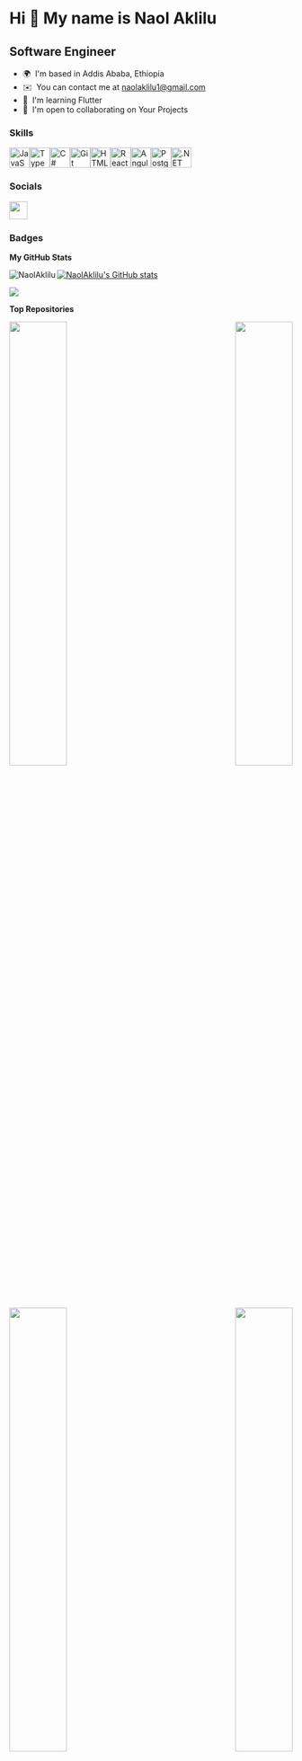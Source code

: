 Hi 👋 My name is Naol Aklilu
============================

Software Engineer
-------------------

* 🌍  I'm based in Addis Ababa, Ethiopia
* ✉️  You can contact me at [naolaklilu1@gmail.com](mailto:naolaklilu1@gmail.com)
* 🧠  I'm learning Flutter
* 🤝  I'm open to collaborating on Your Projects

### Skills


<p align="left">
<a href="https://developer.mozilla.org/en-US/docs/Web/JavaScript" target="_blank" rel="noreferrer"><img src="https://raw.githubusercontent.com/danielcranney/readme-generator/main/public/icons/skills/javascript-colored.svg" width="36" height="36" alt="JavaScript" /></a><a href="https://www.typescriptlang.org/" target="_blank" rel="noreferrer"><img src="https://raw.githubusercontent.com/danielcranney/readme-generator/main/public/icons/skills/typescript-colored.svg" width="36" height="36" alt="TypeScript" /></a><a href="https://docs.microsoft.com/en-us/dotnet/csharp/" target="_blank" rel="noreferrer"><img src="https://raw.githubusercontent.com/danielcranney/readme-generator/main/public/icons/skills/csharp-colored.svg" width="36" height="36" alt="C#" /></a><a href="https://git-scm.com/" target="_blank" rel="noreferrer"><img src="https://raw.githubusercontent.com/danielcranney/readme-generator/main/public/icons/skills/git-colored.svg" width="36" height="36" alt="Git" /></a><a href="https://developer.mozilla.org/en-US/docs/Glossary/HTML5" target="_blank" rel="noreferrer"><img src="https://raw.githubusercontent.com/danielcranney/readme-generator/main/public/icons/skills/html5-colored.svg" width="36" height="36" alt="HTML5" /></a><a href="https://reactjs.org/" target="_blank" rel="noreferrer"><img src="https://raw.githubusercontent.com/danielcranney/readme-generator/main/public/icons/skills/react-colored.svg" width="36" height="36" alt="React" /></a><a href="https://angular.io/" target="_blank" rel="noreferrer"><img src="https://raw.githubusercontent.com/danielcranney/readme-generator/main/public/icons/skills/angularjs-colored.svg" width="36" height="36" alt="Angular" /></a><a href="https://www.postgresql.org/" target="_blank" rel="noreferrer"><img src="https://raw.githubusercontent.com/danielcranney/readme-generator/main/public/icons/skills/postgresql-colored.svg" width="36" height="36" alt="PostgreSQL" /></a><a href="https://dotnet.microsoft.com/en-us/" target="_blank" rel="noreferrer"><img src="https://raw.githubusercontent.com/danielcranney/readme-generator/main/public/icons/skills/dot-net-colored.svg" width="36" height="36" alt=".NET" /></a>
</p>


### Socials

<p align="left"> <a href="https://www.github.com/NaolAklilu" target="_blank" rel="noreferrer"> <picture> <source media="(prefers-color-scheme: dark)" srcset="https://raw.githubusercontent.com/danielcranney/readme-generator/main/public/icons/socials/github-dark.svg" /> <source media="(prefers-color-scheme: light)" srcset="https://raw.githubusercontent.com/danielcranney/readme-generator/main/public/icons/socials/github.svg" /> <img src="https://raw.githubusercontent.com/danielcranney/readme-generator/main/public/icons/socials/github.svg" width="32" height="32" /> </picture> </a></p>

### Badges

<b>My GitHub Stats</b>

<p><img align="left" src="https://github-readme-stats.vercel.app/api/top-langs?username=NaolAklilu&show_icons=true&locale=en&layout=compact" alt="NaolAklilu" /></p>
<a href="http://www.github.com/NaolAklilu"><img src="https://github-readme-stats.vercel.app/api?username=NaolAklilu&show_icons=true&hide=issues,&count_private=true&title_color=0891b2&text_color=000000&icon_color=0891b2&bg_color=ffffff&hide_border=true&show_icons=true" alt="NaolAklilu's GitHub stats" /></a>

<a href="http://www.github.com/NaolAklilu"><img src="https://github-readme-streak-stats.herokuapp.com/?user=NaolAklilu&stroke=000000&background=ffffff&ring=0891b2&fire=0891b2&currStreakNum=000000&currStreakLabel=0891b2&sideNums=000000&sideLabels=000000&dates=000000&hide_border=true" /></a>


<!-- <a href="https://github.com/NaolAklilu" align="left"><img src="https://github-readme-stats.vercel.app/api/top-langs/?username=NaolAklilu&langs_count=10&title_color=0891b2&text_color=000000&icon_color=0891b2&bg_color=ffffff&hide_border=true&locale=en&custom_title=Top%20%Languages" alt="Top Languages" /></a> -->

<b>Top Repositories</b>

<div width="100%" align="center"><a href="https://github.com/NaolAklilu/A2SV" align="left"><img align="left" width="45%" src="https://github-readme-stats.vercel.app/api/pin/?username=NaolAklilu&repo=A2SV&title_color=0891b2&text_color=000000&icon_color=0891b2&bg_color=ffffff&hide_border=true&locale=en" /></a><a href="https://github.com/NaolAklilu/Gojjo-House-Rental-Mobile-App" align="right"><img align="right" width="45%" src="https://github-readme-stats.vercel.app/api/pin/?username=NaolAklilu&repo=Gojjo-House-Rental-Mobile-App&title_color=0891b2&text_color=000000&icon_color=0891b2&bg_color=ffffff&hide_border=true&locale=en" /></a></div><br /><br /><br /><br />

<br /><br /><br />

<div width="100%" align="center"><a href="https://github.com/NaolAklilu/Gojjo-House-Rental-Website" align="left"><img align="left" width="45%" src="https://github-readme-stats.vercel.app/api/pin/?username=NaolAklilu&repo=Gojjo-House-Rental-Website&title_color=0891b2&text_color=000000&icon_color=0891b2&bg_color=ffffff&hide_border=true&locale=en" /></a><a href="https://github.com/NaolAklilu/Online-Clearance-system" align="right"><img align="right" width="45%" src="https://github-readme-stats.vercel.app/api/pin/?username=NaolAklilu&repo=Online-Clearance-system&title_color=0891b2&text_color=000000&icon_color=0891b2&bg_color=ffffff&hide_border=true&locale=en" /></a></div>
